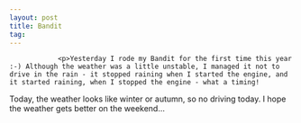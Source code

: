 ```yaml
---
layout: post
title: Bandit
tag: 
---
```



                <p>Yesterday I rode my Bandit for the first time this year :-) Although the weather was a little unstable, I managed it not to drive in the rain - it stopped raining when I started the engine, and it started raining, when I stopped the engine - what a timing!
Today, the weather looks like winter or autumn, so no driving today. I hope the weather gets better on the weekend...</p>
            
